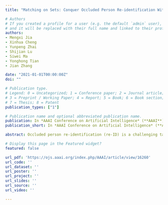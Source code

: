 ```yaml
---
title: "Matching on Sets: Conquer Occluded Person Re-identification Without Alignment"

# Authors
# If you created a profile for a user (e.g. the default `admin` user), write the username (folder name) here 
# and it will be replaced with their full name and linked to their profile.
authors:
- Mengxi Jia
- Xinhua Cheng
- Yunpeng Zhai
- Shijian Lu
- Siwei Ma
- Yonghong Tian
- Jian Zhang

date: "2021-01-01T00:00:00Z"
doi: ""

# Publication type.
# Legend: 0 = Uncategorized; 1 = Conference paper; 2 = Journal article;
# 3 = Preprint / Working Paper; 4 = Report; 5 = Book; 6 = Book section;
# 7 = Thesis; 8 = Patent
publication_types: ["1"]

# Publication name and optional abbreviated publication name.
publication: In *AAAI Conference on Artificial Intelligence* (**AAAI**), 2021
publication_short: In *AAAI Conference on Artificial Intelligence* (**AAAI**), 2021

abstract: Occluded person re-identification (re-ID) is a challenging task as different human parts may become invisible in cluttered scenes, making it hard to match person images of different identities. Most existing methods address this challenge by aligning spatial features of body parts according to semantic information (e.g. human poses) or feature similarities but this approach is complicated and sensitive to noises. This paper presents Matching on Sets (MoS), a novel method that positions occluded person re-ID as a set matching task without requiring spatial alignment. MoS encodes a person image by a pattern set as represented by a `global vector’ with each element capturing one specific visual pattern, and it introduces Jaccard distance as a metric to compute the distance between pattern sets and measure image similarity. To enable Jaccard distance over continuous real numbers, we employ minimization and maximization to approximate the operations of intersection and union, respectively. In addition, we design a Jaccard triplet loss that enhances the pattern discrimination and allows to embed set matching into deep neural networks for end-to-end training. In the inference stage, we introduce a conflict penalty mechanism that detects mutually exclusive patterns in the pattern union of image pairs and decreases their similarities accordingly. Extensive experiments over three widely used datasets (Market1501, DukeMTMC and Occluded-DukeMTMC) show that MoS achieves superior re-ID performance. Additionally, it is tolerant of occlusions and outperforms the state-of-the-art by large margins for Occluded-DukeMTMC.

# Display this page in the Featured widget?
featured: false

url_pdf: 'https://ojs.aaai.org/index.php/AAAI/article/view/16260'
url_code: ''
url_dataset: ''
url_poster: ''
url_project: ''
url_slides: ''
url_source: ''
url_video: ''

---
```

